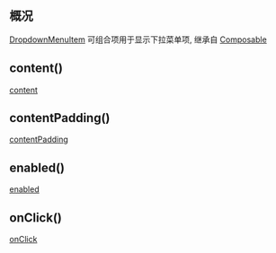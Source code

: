 ## 概况

[DropdownMenuItem](/API/UI/Compose/Widget/DropdownMenuItem/README.md) 可组合项用于显示下拉菜单项,
继承自 [Composable](/API/UI/Compose/Widget/Composable/README.md)

## content()

[content](content.md ":include")

## contentPadding()

[contentPadding](contentPadding.md ":include")

## enabled()

[enabled](enabled.md ":include")

## onClick()

[onClick](onClick.md ":include")

